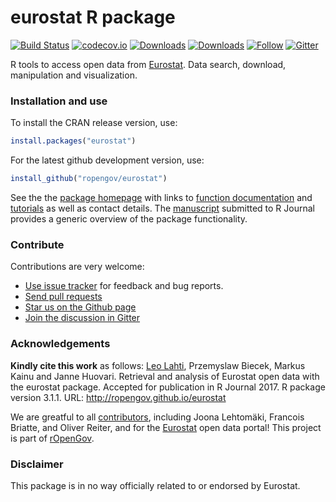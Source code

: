 
eurostat R package
==================

<!--[![Stories in Ready](http://badge.waffle.io/ropengov/eurostat.png?label=TODO)](http://waffle.io/ropengov/eurostat)-->
<!--[![CRAN version](http://www.r-pkg.org/badges/version/eurostat)](https://cran.r-project.org/package=eurostat)-->
[![Build Status](https://travis-ci.org/rOpenGov/eurostat.svg?branch=master)](https://travis-ci.org/rOpenGov/eurostat) [![codecov.io](https://codecov.io/github/rOpenGov/eurostat/coverage.svg?branch=master)](https://codecov.io/github/rOpenGov/eurostat?branch=master) [![Downloads](http://cranlogs.r-pkg.org/badges/grand-total/eurostat)](https://cran.r-project.org/package=eurostat) [![Downloads](http://cranlogs.r-pkg.org/badges/eurostat)](https://cran.r-project.org/package=eurostat) [![Follow](https://img.shields.io/twitter/follow/ropengov.svg?style=social)](https://twitter.com/intent/follow?screen_name=ropengov) <!--[![License](https://img.shields.io/pypi/l/Django.svg)](https://opensource.org/licenses/BSD-2-Clause)--> [![Gitter](https://badges.gitter.im/rOpenGov/eurostat.svg)](https://gitter.im/rOpenGov/eurostat?utm_source=badge&utm_medium=badge&utm_campaign=pr-badge)

<!-- README.md is generated from README.Rmd. Please edit that file -->
R tools to access open data from [Eurostat](http://ec.europa.eu/eurostat). Data search, download, manipulation and visualization.

### Installation and use

To install the CRAN release version, use:

``` r
install.packages("eurostat")
```

For the latest github development version, use:

``` r
install_github("ropengov/eurostat")
```

See the the [package homepage](http://ropengov.github.io/eurostat) with links to [function documentation](http://ropengov.github.io/eurostat/reference/index.html) and [tutorials](http://ropengov.github.io/eurostat/articles/index.html) as well as contact details. The [manuscript](https://github.com/rOpenGov/eurostat/blob/master/vignettes/2017_RJournal_manuscript/RJwrapper.pdf) submitted to R Journal provides a generic overview of the package functionality.

<!--
 * [Eurostat R Cheat Sheet](https://github.com/rOpenGov/eurostat/blob/master/vignettes/cheatsheet/eurostat_cheatsheet.pdf)
 * [Package vignette](https://github.com/rOpenGov/eurostat/blob/master/vignettes/eurostat_tutorial.md) for installation and standard use
 * Blog posts ([package release](https://rpubs.com/muuankarski/27120) / [case studies](http://ropengov.github.io/r/2015/05/01/eurostat-package-examples/))  
 * Journal manuscript ([markdown](https://github.com/rOpenGov/eurostat/blob/master/vignettes/2017_RJournal_manuscript/lahti-huovari-kainu-biecek.md) / [pdf](https://github.com/rOpenGov/eurostat/blob/master/vignettes/2017_RJournal_manuscript/RJwrapper.pdf)) with reproducible examples
-->
### Contribute

Contributions are very welcome:

-   [Use issue tracker](https://github.com/ropengov/eurostat/issues) for feedback and bug reports.
-   [Send pull requests](https://github.com/ropengov/eurostat/)
-   [Star us on the Github page](https://github.com/ropengov/eurostat)
-   [Join the discussion in Gitter](https://gitter.im/rOpenGov/eurostat)

### Acknowledgements

**Kindly cite this work** as follows: [Leo Lahti](https://github.com/antagomir), Przemyslaw Biecek, Markus Kainu and Janne Huovari. Retrieval and analysis of Eurostat open data with the eurostat package. Accepted for publication in R Journal 2017. R package version 3.1.1. URL: <http://ropengov.github.io/eurostat>

We are greatful to all [contributors](https://github.com/rOpenGov/eurostat/graphs/contributors), including Joona Lehtomäki, Francois Briatte, and Oliver Reiter, and for the [Eurostat](http://ec.europa.eu/eurostat/) open data portal! This project is part of [rOpenGov](http://ropengov.github.io).

### Disclaimer

This package is in no way officially related to or endorsed by Eurostat.

